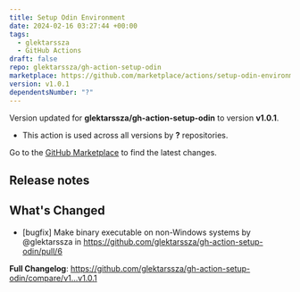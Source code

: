 ```yaml
---
title: Setup Odin Environment
date: 2024-02-16 03:27:44 +00:00
tags:
  - glektarssza
  - GitHub Actions
draft: false
repo: glektarssza/gh-action-setup-odin
marketplace: https://github.com/marketplace/actions/setup-odin-environment
version: v1.0.1
dependentsNumber: "?"
---
```



Version updated for **glektarssza/gh-action-setup-odin** to version **v1.0.1**.
- This action is used across all versions by **?** repositories.

Go to the [GitHub Marketplace](https://github.com/marketplace/actions/setup-odin-environment) to find the latest changes.

## Release notes

## What's Changed
* [bugfix] Make binary executable on non-Windows systems by @glektarssza in https://github.com/glektarssza/gh-action-setup-odin/pull/6


**Full Changelog**: https://github.com/glektarssza/gh-action-setup-odin/compare/v1...v1.0.1

